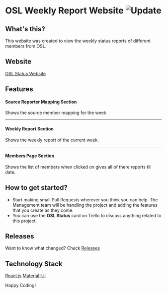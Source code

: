# OSL Weekly Report Website ![Update](https://img.shields.io/badge/May-2020-blue.svg?longCache=true&style=for-the-badge)

## What's this?

This website was created to view the weekly status reports of different members from OSL.

## Website

[OSL Status Website](https://osl-status.netlify.app)

## Features

#### Source Reporter Mapping Section

Shows the source member mapping for the week

---

#### Weekly Report Section

Shows the weekly report of the current week.

---

#### Members Page Section

Shows the list of members when clicked on gives all of there reports till date.

## How to get started?

- Start making small Pull Requests wherever you think you can help. The Management team will be handling the project and adding the features that you create as they come.
- You can use the **OSL Status** card on Trello to discuss anything related to this project.

## Releases

Want to know what changed? Check [Releases](https://gitlab.com/osl-vvce/osl-status/-/releases)

## Technology Stack

[React.js](https://www.reactjs.org)
[Material-UI](https://material-ui.com/)

Happy Coding!
